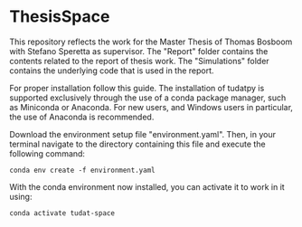 # ThesisSpace

This repository reflects the work for the Master Thesis of Thomas Bosboom with Stefano Speretta as supervisor.
The "Report" folder contains the contents related to the report of thesis work.
The "Simulations" folder contains the underlying code that is used in the report.

For proper installation follow this guide. The installation of tudatpy is supported exclusively through the use of a conda package manager,
such as Miniconda or Anaconda. For new users, and Windows users in particular, the use of Anaconda is recommended.

Download the environment setup file "environment.yaml". Then, in your terminal navigate to the directory containing this file and execute the following command:

```
conda env create -f environment.yaml
```
With the conda environment now installed, you can activate it to work in it using:

```
conda activate tudat-space
```
